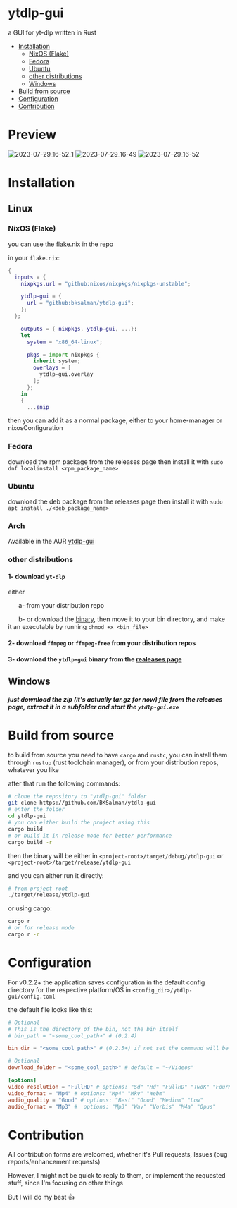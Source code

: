 # ytdlp-gui
a GUI for yt-dlp written in Rust

- [Installation](https://github.com/BKSalman/ytdlp-gui#installation)
  - [NixOS (Flake)](https://github.com/BKSalman/ytdlp-gui#nixos-flake)
  - [Fedora](https://github.com/BKSalman/ytdlp-gui#fedora)
  - [Ubuntu](https://github.com/BKSalman/ytdlp-gui#ubuntu)
  - [other distributions](https://github.com/BKSalman/ytdlp-gui#other-distributions)
  - [Windows](https://github.com/BKSalman/ytdlp-gui#windows)
- [Build from source](https://github.com/BKSalman/ytdlp-gui#build-from-source)
- [Configuration](https://github.com/BKSalman/ytdlp-gui#configuration)
- [Contribution](https://github.com/BKSalman/ytdlp-gui#contribution)

# Preview
![2023-07-29_16-52_1](https://github.com/BKSalman/ytdlp-gui/assets/85521119/0703580a-0662-4aad-864e-d3f402d5d3c3)
![2023-07-29_16-49](https://github.com/BKSalman/ytdlp-gui/assets/85521119/d6e87147-f65c-4b74-ae43-14a6d4b6c1be)
![2023-07-29_16-52](https://github.com/BKSalman/ytdlp-gui/assets/85521119/832d8ade-5a8a-4876-9a3d-34a43f8574b9)


# Installation
## Linux

### NixOS (Flake)
you can use the flake.nix in the repo

in your `flake.nix`:
```nix
{
  inputs = {
    nixpkgs.url = "github:nixos/nixpkgs/nixpkgs-unstable";

    ytdlp-gui = {
      url = "github:bksalman/ytdlp-gui";
    };
  };

    outputs = { nixpkgs, ytdlp-gui, ...}:
    let
      system = "x86_64-linux";

      pkgs = import nixpkgs {
        inherit system;
        overlays = [
          ytdlp-gui.overlay
        ];
      };
    in
    {
      ...snip
```

then you can add it as a normal package, either to your home-manager or nixosConfiguration

### Fedora
download the rpm package from the releases page then install it with ``sudo dnf localinstall <rpm_package_name>``

### Ubuntu
download the deb package from the releases page then install it with ``sudo apt install ./<deb_package_name>``

### Arch

Available in the AUR [ytdlp-gui](https://aur.archlinux.org/packages/ytdlp-gui)

### other distributions

#### 1- download ``yt-dlp``
either

&nbsp; &nbsp; &nbsp; a- from your distribution repo

&nbsp; &nbsp; &nbsp; b- or download the [binary](https://github.com/yt-dlp/yt-dlp/releases/latest/download/yt-dlp), then move it to your bin directory, and make it an executable by running `chmod +x <bin_file>`

#### 2- download ``ffmpeg`` or ``ffmpeg-free`` from your distribution repos


#### 3- download the ``ytdlp-gui`` binary from the [realeases page](https://github.com/BKSalman/ytdlp-gui/releases)

## Windows
##### just download the zip (it's actually tar.gz for now) file from the releases page, extract it in a subfolder and start the ``ytdlp-gui.exe``

# Build from source
to build from source you need to have `cargo` and `rustc`, you can install them through `rustup` (rust toolchain manager), or from your distribution repos, whatever you like

after that run the following commands:
```bash
# clone the repository to "ytdlp-gui" folder
git clone https://github.com/BKSalman/ytdlp-gui
# enter the folder
cd ytdlp-gui
# you can either build the project using this
cargo build
# or build it in release mode for better performance
cargo build -r
```
then the binary will be either in `<project-root>/target/debug/ytdlp-gui` or `<project-root>/target/release/ytdlp-gui`

and you can either run it directly:
```bash
# from project root
./target/release/ytdlp-gui
```

or using cargo:
```bash
cargo r
# or for release mode
cargo r -r
```

# Configuration

For v0.2.2+ the application saves configuration in the default config directory for the respective platform/OS in ``<config_dir>/ytdlp-gui/config.toml``

the default file looks like this:

```toml
# Optional
# This is the directory of the bin, not the bin itself
# bin_path = "<some_cool_path>" # (0.2.4)

bin_dir = "<some_cool_path>" # (0.2.5+) if not set the command will be `yt-dlp <app_args>`

# Optional
download_folder = "<some_cool_path>" # default = "~/Videos"

[options]
video_resolution = "FullHD" # options: "Sd" "Hd" "FullHD" "TwoK" "FourK"
video_format = "Mp4" # options: "Mp4" "Mkv" "Webm"
audio_quality = "Good" # options: "Best" "Good" "Medium" "Low"
audio_format = "Mp3" #  options: "Mp3" "Wav" "Vorbis" "M4a" "Opus"
```

# Contribution
All contribution forms are welcomed, whether it's Pull requests, Issues (bug reports/enhancement requests)

However, I might not be quick to reply to them, or implement the requested stuff, since I'm focusing on other things

But I will do my best 👍
